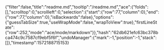 {"filter":false,"title":"readme.md","tooltip":"/readme.md","ace":{"folds":[],"scrolltop":0,"scrollleft":0,"selection":{"start":{"row":77,"column":0},"end":{"row":77,"column":0},"isBackwards":false},"options":{"guessTabSize":true,"useWrapMode":false,"wrapToView":true},"firstLineState":{"row":252,"mode":"ace/mode/markdown"}},"hash":"62db621efc63bc378bca474c9c7587cf9ebf5f6f","undoManager":{"mark":-1,"position":-1,"stack":[]},"timestamp":1572188715153}